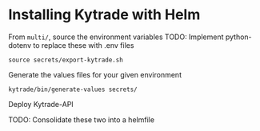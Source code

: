 # Installing Kytrade with Helm

From `multi/`, source the environment variables
TODO: Implement python-dotenv to replace these with .env files

```
source secrets/export-kytrade.sh
```

Generate the values files for your given environment

```
kytrade/bin/generate-values secrets/
```

Deploy Kytrade-API

TODO: Consolidate these two into a helmfile

```
```

```
```
